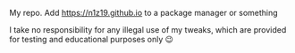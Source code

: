 My repo. Add https://n1z19.github.io to a package manager or something

I take no responsibility for any illegal use of my tweaks, which are provided for testing and educational purposes only 😉